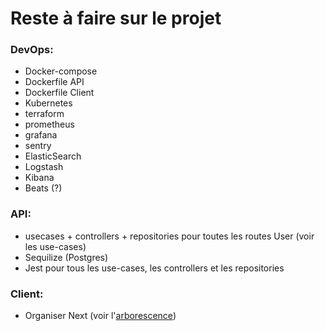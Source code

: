# Reste à faire sur le projet

### DevOps:
- Docker-compose
- Dockerfile API
- Dockerfile Client
- Kubernetes
- terraform
- prometheus
- grafana
- sentry
- ElasticSearch
- Logstash
- Kibana
- Beats (?)

### API:

- usecases + controllers + repositories pour toutes les routes User (voir les use-cases)
- Sequilize (Postgres)
- Jest pour tous les use-cases, les controllers et les repositories

### Client:

- Organiser Next (voir l'[arborescence]("./tree-structure.md"))